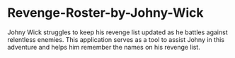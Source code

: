 # Revenge-Roster-by-Johny-Wick
Johny Wick struggles to keep his revenge list updated as he battles against relentless enemies. This application serves as a tool to assist Johny in this adventure and helps him remember the names on his revenge list.
